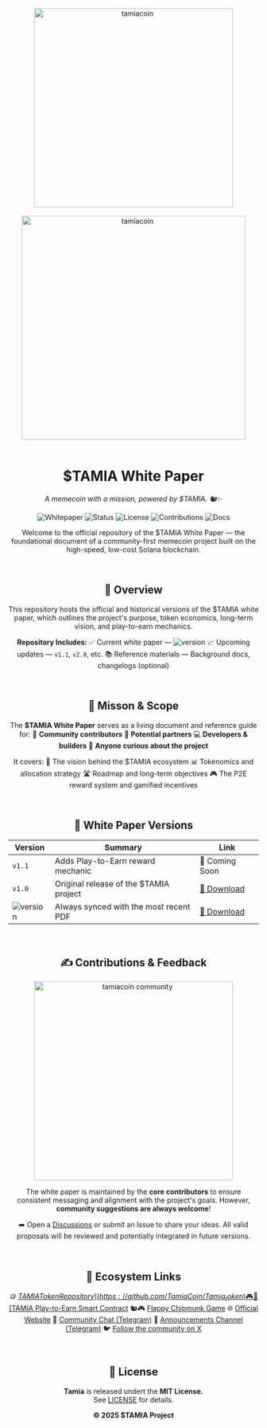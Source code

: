 <div align="center"><img src="https://github.com/user-attachments/assets/605d52e0-dfb7-4096-ae0f-54990648bcf2" alt="tamiacoin" width=400/></div><br>
<div align="center"><img src="https://github.com/user-attachments/assets/2b3062f3-7ec9-4643-a774-567b886c4a57" alt="tamiacoin" width=450/><br><br>

# $TAMIA White Paper

*A memecoin with a mission, powered by $TAMIA. 🐿️✨*

![Whitepaper](https://img.shields.io/badge/Whitepaper-v1.0-blue)
![Status](https://img.shields.io/badge/Status-Living%20Document-green)
![License](https://img.shields.io/github/license/TamiaCoin/WhitePaper)
![Contributions](https://img.shields.io/badge/Contributions-Welcome-brightgreen)
![Docs](https://img.shields.io/badge/Docs-Markdown-lightgrey?logo=markdown)


Welcome to the official repository of the $TAMIA White Paper — the foundational document of a community-first memecoin project built on the high-speed, low-cost Solana blockchain.

<br>

## 📄 Overview

This repository hosts the official and historical versions of the $TAMIA white paper, which outlines the project's purpose, token economics, long-term vision, and play-to-earn mechanics.



**Repository Includes:**
✅ Current white paper — ![version](https://img.shields.io/badge/v1.0-blue)
📈 Upcoming updates — `v1.1`, `v2.0`, etc.
📚 Reference materials — Background docs, changelogs (optional)



<br>

## 🎯 Misson & Scope

The **$TAMIA White Paper** serves as a living document and reference guide for:
🧠 **Community contributors**
🤝 **Potential partners**
💻 **Developers & builders**
👀 **Anyone curious about the project**

It covers:
🧭 The vision behind the $TAMIA ecosystem
📊 Tokenomics and allocation strategy
🛣️ Roadmap and long-term objectives
🎮 The P2E reward system and gamified incentives



<br>

## 📄 White Paper Versions

| Version          | Summary                         | Link                                  |
|------------------|-------------------------------------|---------------------------------------|
| `v1.1`             | Adds Play-to-Earn reward mechanic   | 📄 Coming Soon |
| `v1.0`             | Original release of the $TAMIA project       | [📄 Download](./whitepaper-v1.0.pdf)  |
|  ![version](https://img.shields.io/badge/Latest-blue)  | Always synced with the most recent PDF                  | [📄 Download](./whitepaper-v1.0.pdf)       |


<br>

## ✍️ Contributions & Feedback

<div align="center"><img src="https://github.com/user-attachments/assets/8553e53d-cbb3-43ca-a9ce-b79929d0a110" alt="tamiacoin community" width=400/></div>

The white paper is maintained by the **core contributors** to ensure consistent messaging and alignment with the project's goals.
However, **community suggestions are always welcome**!

➡️ Open a [Discussions](https://github.com/TamiaCoin/Tamia_token/discussions) or submit an Issue to share your ideas.
All valid proposals will be reviewed and potentially integrated in future versions.

<br>

## 🔗 Ecosystem Links

🪙 [$TAMIA Token Repository](https://github.com/TamiaCoin/Tamia_token)
🎮📜 [$TAMIA Play-to-Earn Smart Contract](https://github.com/TamiaCoin/Tamia_Play2Earn)
🐿️🎮 [Flappy Chipmunk Game](https://github.com/TamiaCoin/Flappy_Chipmunk)
🌐 [Official Website](https://tamia.club)
💬 [Community Chat (Telegram)](https://t.me/TamiaCoinCommunity)
📢 [Announcements Channel (Telegram)](https://t.me/TamiaCoin)
🐦 [Follow the community on X](https://twitter.com/TamiaCoin)

<br>

## 📝 License

**Tamia** is released undert the **MIT License.**<br>
See [LICENSE](https://github.com/TamiaCoin/white_paper/blob/main/LICENSE) for details.

**© 2025 $TAMIA Project**
